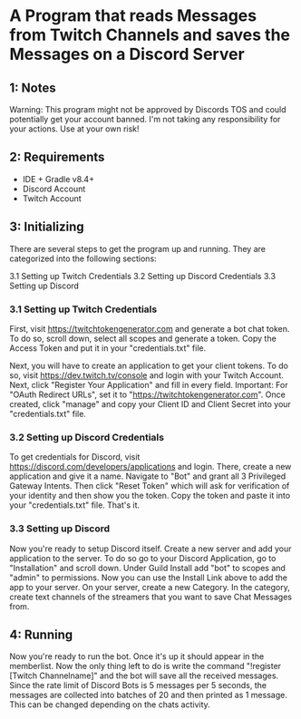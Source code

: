 # A Program that reads Messages from Twitch Channels and saves the Messages on a Discord Server


## 1: Notes

Warning: This program might not be approved by Discords TOS and could potentially get your account banned. I'm not taking any responsibility for your actions. Use at your own risk!



## 2: Requirements

- IDE + Gradle v8.4+
- Discord Account
- Twitch Account


## 3: Initializing

There are several steps to get the program up and running. They are categorized into the following sections:

3.1 Setting up Twitch Credentials
3.2 Setting up Discord Credentials
3.3 Setting up Discord


### 3.1 Setting up Twitch Credentials

First, visit https://twitchtokengenerator.com and generate a bot chat token. To do so, scroll down, select all scopes and generate a token. Copy the Access Token and put it in your 
"credentials.txt" file.


Next, you will have to create an application to get your client tokens. To do so, visit https://dev.twitch.tv/console and login with your Twitch Account. Next, click 
"Register Your Application" and fill in every field. Important: For "OAuth Redirect URLs", set it to "https://twitchtokengenerator.com". Once created, click "manage" and 
copy your Client ID and Client Secret into your "credentials.txt" file.


### 3.2 Setting up Discord Credentials

To get credentials for Discord, visit https://discord.com/developers/applications and login. There, create a new application and give it a name. Navigate to "Bot" and grant all 3 
Privileged Gateway Intents. Then click "Reset Token" which will ask for verification of your identity and then show you the token. Copy the token and paste it into your 
"credentials.txt" file. That's it.


### 3.3 Setting up Discord

Now you're ready to setup Discord  itself. Create a new server and add your application to the server. To do so go to your Discord Application, go to "Installation" and scroll down.
Under Guild Install add "bot" to scopes and "admin" to permissions. Now you can use the Install Link above to add the app to your server. On your server, create a new Category. 
In the category, create text channels of the streamers that you want to save Chat Messages from.



## 4: Running

Now you're ready to run the bot. Once it's up it should appear in the memberlist. Now the only thing left to do is write the command "!register [Twitch Channelname]" and the bot will
save all the received messages. Since the rate limit of Discord Bots is 5 messages per 5 seconds, the messages are collected into batches of 20 and then printed as 1 message.
This can be changed depending on the chats activity.
